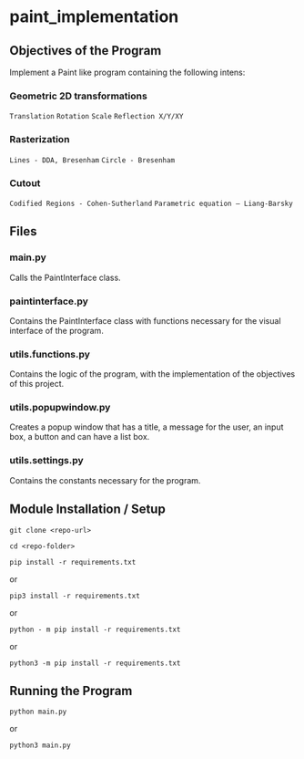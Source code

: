 # paint_implementation

## Objectives of the Program

Implement a Paint like program containing the following intens:

### Geometric 2D transformations
```Translation```
```Rotation```
```Scale```
```Reflection X/Y/XY```

### Rasterization
```Lines - DDA, Bresenham```
```Circle - Bresenham```

### Cutout
```Codified Regions - Cohen-Sutherland```
```Parametric equation – Liang-Barsky```

## Files
### main.py
Calls the PaintInterface class.

### paintinterface.py
Contains the PaintInterface class with functions necessary for the visual interface of the program.

### utils.functions.py
Contains the logic of the program, with the implementation of the objectives of this project.

### utils.popupwindow.py
Creates a popup window that has a title, a message for the user, an input box, a button and can have a list box.

### utils.settings.py
Contains the constants necessary for the program.

## Module Installation / Setup

```git clone <repo-url>```

```cd <repo-folder>```

```pip install -r requirements.txt```

or

```pip3 install -r requirements.txt```

or

```python - m pip install -r requirements.txt```

or

```python3 -m pip install -r requirements.txt```

## Running the Program

```python main.py```

or

```python3 main.py```
